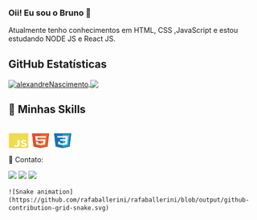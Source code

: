 ### Oii! Eu sou o Bruno 👋

Atualmente tenho conhecimentos em HTML, CSS ,JavaScript e estou estudando NODE JS e React JS.


## **GitHub Estatísticas**
<div>
  
<a href="https://github.com/brunolimasilva">
 <img align="center" src="https://github-readme-stats.vercel.app/api?username=brunolimasilva&show_icons=true&theme=dracula&line_height=27" alt=alexandreNascimento github stats"/>
</a>  
  
<a href="https://github.com/brunolimasilva">
  <img align="center" src="https://github-readme-stats.vercel.app/api/top-langs/?username=brunolimasilva&theme=dracula&hide_langs_below=1" />
</a>
</div>

## 🚀 Minhas Skills


<div style="display: inline_block"><br>
  <img align="center" alt="Bruno-Js" height="30" width="40" src="https://raw.githubusercontent.com/devicons/devicon/master/icons/javascript/javascript-plain.svg">
  <img align="center" alt="Bruno-HTML" height="30" width="40" src="https://raw.githubusercontent.com/devicons/devicon/master/icons/html5/html5-original.svg">
  <img align="center" alt="Bruno-CSS" height="30" width="40" src="https://raw.githubusercontent.com/devicons/devicon/master/icons/css3/css3-original.svg">
</div>


💬 Contato: 
<div>
   <a href = "mailto:blimasilva0@gmail.com"><img src="https://img.shields.io/badge/-Gmail-%23333?style=for-the-badge&logo=gmail&logoColor=white" target="_blank"></a>
   <a href="https://www.linkedin.com/in/bruno-gon%C3%A7alves-de-lima-silva-b00b46175/" target="_blank"><img src="https://img.shields.io/badge/-LinkedIn-%230077B5?style=for-the-badge&logo=linkedin&logoColor=white" target="_blank"></a> 
   <a href="https://www.instagram.com/bruno.ggoncalves/?hl=pt-br" target="_blank"><img src="https://img.shields.io/badge/-Instagram-%23E4405F?style=for-the-badge&logo=instagram&logoColor=white" target="_blank"></a>
   
    ![Snake animation](https://github.com/rafaballerini/rafaballerini/blob/output/github-contribution-grid-snake.svg)
   
</div>

